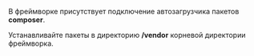 В фреймворке присутствует подключение автозагрузчика пакетов **composer**.

Устанавливайте пакеты в директорию **/vendor** корневой директории фреймворка.